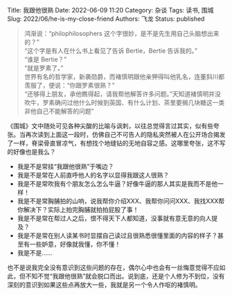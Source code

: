 Title: 我跟他很熟
Date: 2022-06-09 11:20
Category: 杂谈
Tags: 读书, 围城
Slug: 2022/06/he-is-my-close-friend
Authors: 飞龙
Status: published

> 鸿渐说：“philophilosophers 这个字很妙，是不是先生用自己头脑想出来的？”  
“这个字是有人在什么书上看见了告诉 Bertie，Bertie 告诉我的。”  
“谁是 Bertie？”  
“就是罗素了。”  
世界有名的哲学家，新袭勋爵，而褚慎明跟他亲狎得叫他乳名，连董斜川都羡服了，便说：“你跟罗素很熟？”  
“还够得上朋友，承他瞧得起，请我帮他解答许多问题。”天知道褚慎明并没吹牛，罗素确问过他什么时候到英国、有什么计划、茶里要搁几块糖这一类非他自己不能解答的问题”

《围城》文中随处可见各种尖酸的比喻与讽刺，以往总觉得言过其实，似有些夸张。当再次读到上面这一段时，仿佛自己不可告人的隐私突然被人在公开场合揭发了一样，脊梁骨直冒凉气，有想找个地缝钻的无地自容之感。这哪里夸张，这不写的好像也是我么？

- 我是不是常挂“我跟他很熟”于嘴边？
- 我是不是常在人前直呼他人的名字以显得我跟这人很熟？
- 我是不是常吹我有个朋友怎么怎么牛逼？好像牛逼的那人其实是我而不是他一样！
- 我是不是常胸脯拍的山响，说我帮你介绍XXX、我帮你问问XXX、我找XXX帮你解决下？实际上拍完胸脯就拍拍屁股了事！
- 我是不是常在帮过人之后，恨不得天下人都知道，没事就有意无意的向人提及？
- 我是不是常在别人读某书时显摆自己读过且很熟悉很懂里面的内容的样子？甚至有一些妒意，好像就我懂，你不懂！
- 我是不是……

也不是说我完全没有意识到这些问题的存在，偶尔心中也会有一丝悔意觉得不应如此，但不知不觉“我跟他很熟”就会脱口而出。说到底，还是个人修为不到位，没有深刻的意识到如果这些点再放大一些，我就是另一个令人作呕的褚慎明。